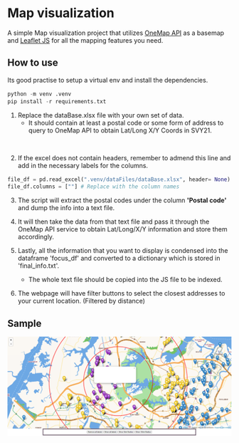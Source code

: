 # Map visualization

A simple Map visualization project that utilizes [OneMap API](https://www.onemap.gov.sg/home/) as a basemap and [Leaflet JS](https://leafletjs.com/) for all the mapping features you need.

## How to use

Its good practise to setup a virtual env and install the dependencies.

```python
python -m venv .venv
pip install -r requirements.txt
```

1) Replace the dataBase.xlsx file with your own set of data.
    - It should contain at least a postal code or some form of address to query to OneMap API to obtain Lat/Long X/Y Coords in SVY21.

<br />

2) If the excel does not contain headers, remember to admend this line and add in the necessary labels for the columns.

```python
file_df = pd.read_excel(".venv/dataFiles/dataBase.xlsx", header= None)
file_df.columns = [""] # Replace with the column names
```

3) The script will extract the postal codes under the column **'Postal code'** and dump the info into a text file.

4) It will then take the data from that text file and pass it through the OneMap API service to obtain Lat/Long/X/Y information and store them accordingly.

5) Lastly, all the information that you want to display is condensed into the dataframe 'focus_df' and converted to a dictionary which is stored in 'final_info.txt'.
    - The whole text file should be copied into the JS file to be indexed.  

6) The webpage will have filter buttons to select the closest addresses to your current location. (Filtered by distance)

## Sample

![demo](.venv/samplemap.png)

